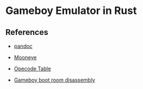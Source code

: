 # Gameboy Emulator in Rust

## References

- [pandoc](https://gbdev.io/pandocs/Specifications.html)

- [Mooneye](https://github.com/Gekkio/mooneye-gb)

- [Opecode Table](https://izik1.github.io/gbops/index.html)

- [Gameboy boot room disassembly](https://gist.github.com/drhelius/6063288)
